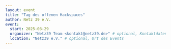 ```yaml
---
layout: event
title: "Tag des offenen Hackspaces"
author: Netz 39 e.V.
event:
  start: 2025-03-29
  organizer: "Netz39 Team <kontakt@netz39.de>" # optional, Kontaktdaten im ical Event
  location: "Netz39 e.V." # optional, Ort des Events
---
```


